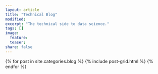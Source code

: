 ```yaml
---
layout: article
title: "Technical Blog"
modified:
excerpt: "The technical side to data science."
tags: []
image:
  feature:
  teaser:
share: false
---
```


<div class="tiles">
{% for post in site.categories.blog %}
  {% include post-grid.html %}
{% endfor %}
</div><!-- /.tiles -->


